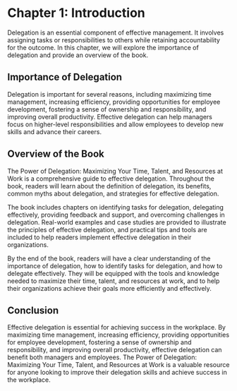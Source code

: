Chapter 1: Introduction
=======================

Delegation is an essential component of effective management. It involves assigning tasks or responsibilities to others while retaining accountability for the outcome. In this chapter, we will explore the importance of delegation and provide an overview of the book.

Importance of Delegation
------------------------

Delegation is important for several reasons, including maximizing time management, increasing efficiency, providing opportunities for employee development, fostering a sense of ownership and responsibility, and improving overall productivity. Effective delegation can help managers focus on higher-level responsibilities and allow employees to develop new skills and advance their careers.

Overview of the Book
--------------------

The Power of Delegation: Maximizing Your Time, Talent, and Resources at Work is a comprehensive guide to effective delegation. Throughout the book, readers will learn about the definition of delegation, its benefits, common myths about delegation, and strategies for effective delegation.

The book includes chapters on identifying tasks for delegation, delegating effectively, providing feedback and support, and overcoming challenges in delegation. Real-world examples and case studies are provided to illustrate the principles of effective delegation, and practical tips and tools are included to help readers implement effective delegation in their organizations.

By the end of the book, readers will have a clear understanding of the importance of delegation, how to identify tasks for delegation, and how to delegate effectively. They will be equipped with the tools and knowledge needed to maximize their time, talent, and resources at work, and to help their organizations achieve their goals more efficiently and effectively.

Conclusion
----------

Effective delegation is essential for achieving success in the workplace. By maximizing time management, increasing efficiency, providing opportunities for employee development, fostering a sense of ownership and responsibility, and improving overall productivity, effective delegation can benefit both managers and employees. The Power of Delegation: Maximizing Your Time, Talent, and Resources at Work is a valuable resource for anyone looking to improve their delegation skills and achieve success in the workplace.
